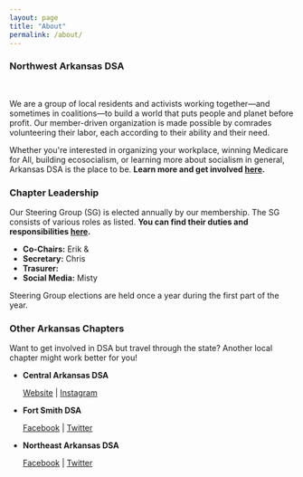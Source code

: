 ```yaml
---
layout: page
title: "About"
permalink: /about/
---
```


<h3>Northwest Arkansas DSA</h3>  
<br>

We are a group of local residents and activists working together—and sometimes in coalitions—to build a world that puts people and planet before profit. Our member-driven organization is made possible by comrades volunteering their labor, each according to their ability and their need.
<br>

Whether you're interested in organizing your workplace, winning Medicare for All, building ecosocialism, or learning more about socialism in general, Arkansas DSA is the place to be. **Learn more and get involved [here](../get-involved/).**

<h3>Chapter Leadership</h3>

Our Steering Group (SG) is elected annually by our membership. The SG consists of various roles as listed. **You can find their duties and responsibilities [here](../steering-group/).** <!--Add a steering-group page-->

* **Co-Chairs:** Erik &
* **Secretary:** Chris
* **Trasurer:** 
* **Social Media:** Misty

Steering Group elections are held once a year during the first part of the year.

<h3>Other Arkansas Chapters</h3>

Want to get involved in DSA but travel through the state? Another local chapter might work better for you!

* **Central Arkansas DSA** <p>[Website](https://centralarkansasdsa.org/) | [Instagram](https://www.instagram.com/central_ar_dsa/)</p>
* **Fort Smith DSA** <p>[Facebook](https://www.facebook.com/fortsmithdsa/) | [Twitter](https://x.com/fortsmithdsa)</p>
* **Northeast Arkansas DSA** <p>[Facebook](https://www.facebook.com/neadsa) | [Twitter](https://x.com/nearkdsa)</p>
